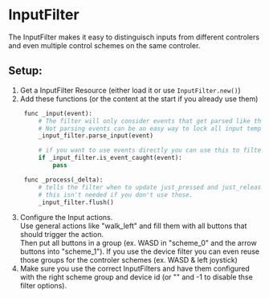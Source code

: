 # InputFilter
The InputFilter makes it easy to distinguisch inputs from different controlers and even multiple control schemes on the same controler.

## Setup:
1. Get a InputFilter Resource (either load it or use `InputFilter.new()`)
2. Add these functions (or the content at the start if you already use them)
   ```py
    func _input(event):
        # The filter will only consider events that get parsed like this.
        # Not parsing events can be an easy way to lock all input temporarily.
        _input_filter.parse_input(event)

        # if you want to use events directly you can use this to filter manually
        if _input_filter.is_event_caught(event):
            pass

    func _process(_delta):
        # tells the filter when to update just_pressed and just_released.
        # this isn't needed if you don't use those.
        _input_filter.flush()
   ```
3.  Configure the Input actions.  
   Use general actions like "walk_left" and fill them with all buttons that should trigger the action.  
   Then put all buttons in a group (ex. WASD in "scheme_0" and the arrow buttons into "scheme_1"). If you use the device filter you can even reuse those groups for the controler schemes (ex. WASD & left joystick)
4. Make sure you use the correct InputFilters and have them configured with the right scheme group and device id (or "" and -1 to disable thse filter options).

